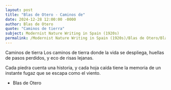```yaml
---
layout: post
title: "Blas de Otero - Caminos de"
date: 2024-12-28 12:00:00 -0000
author: Blas de Otero
quote: "Caminos de tierra"
subject: Modernist Nature Writing in Spain (1920s)
permalink: /Modernist Nature Writing in Spain (1920s)/Blas de Otero/Blas de Otero - Caminos de
---
```


Caminos de tierra
Los caminos de tierra
donde la vida se despliega,
huellas de pasos perdidos,
y eco de risas lejanas.

Cada piedra cuenta una historia,
y cada hoja caída
tiene la memoria
de un instante fugaz
que se escapa como el viento.

- Blas de Otero
